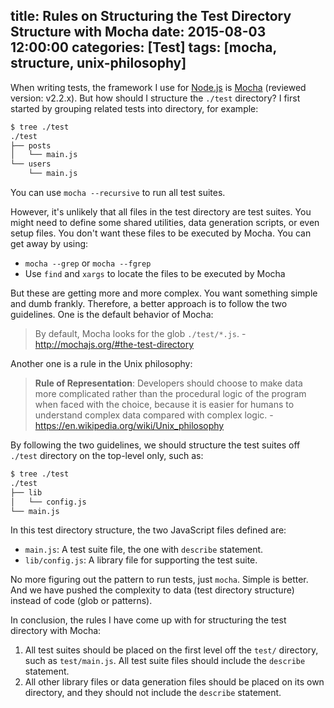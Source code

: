 title: Rules on Structuring the Test Directory Structure with Mocha
date: 2015-08-03 12:00:00
categories: [Test]
tags: [mocha, structure, unix-philosophy]
---

When writing tests, the framework I use for [Node.js] is [Mocha] (reviewed version: v2.2.x). But how should I structure the `./test` directory? I first started by grouping related tests into directory, for example:

```sh
$ tree ./test
./test
├── posts
│   └── main.js
└── users
    └── main.js
```

You can use `mocha --recursive` to run all test suites.

However, it's unlikely that all files in the test directory are test suites. You might need to define some shared utilities, data generation scripts, or even setup files. You don't want these files to be executed by Mocha. You can get away by using:

 - `mocha --grep` or `mocha --fgrep`
 - Use `find` and `xargs` to locate the files to be executed by Mocha

But these are getting more and more complex. You want something simple and dumb frankly. Therefore, a better approach is to follow the two guidelines. One is the default behavior of Mocha:

<!-- more -->

> By default, Mocha looks for the glob `./test/*.js`. - http://mochajs.org/#the-test-directory

Another one is a rule in the Unix philosophy:

> **Rule of Representation**: Developers should choose to make data more complicated rather than the procedural logic of the program when faced with the choice, because it is easier for humans to understand complex data compared with complex logic. - https://en.wikipedia.org/wiki/Unix_philosophy

By following the two guidelines, we should structure the test suites off `./test` directory on the top-level only, such as:

```sh
$ tree ./test
./test
├── lib
│   └── config.js
└── main.js
```

In this test directory structure, the two JavaScript files defined are:

 - `main.js`: A test suite file, the one with `describe` statement.
 - `lib/config.js`: A library file for supporting the test suite.

No more figuring out the pattern to run tests, just `mocha`. Simple is better. And we have pushed the complexity to data (test directory structure) instead of code (glob or patterns).

In conclusion, the rules I have come up with for structuring the test directory with Mocha:

1. All test suites should be placed on the first level off the `test/` directory, such as `test/main.js`. All test suite files should include the `describe` statement.
2. All other library files or data generation files should be placed on its own directory, and they should not include the `describe` statement.

[Node.js]: https://nodejs.org/
[Mocha]: http://mochajs.org/
